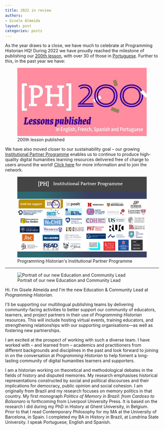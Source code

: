 ```yaml
---
title: 2022 in review
authors: 
- Gisele Almeida
layout: post
categories: posts 
---
```




As the year draws to a close, we have much to celebrate at Programming Historian HQ! During 2022 we have proudly reached the milestone of publishing our [200th lesson](https://doi.org/10.46430/phen0103), with over 30 of those in [Portuguese](https://programminghistorian.org/pt/). Further to this, in the past year we have:

<p><figure><img src="/images/blog/Review-2022-Picture2.png" alt="Image contains the Programming Historian logo with the number 200 and a line below that reads lessons published in English, Spanish, French and Portuguese"/><figcaption>200th lesson published</figcaption> </figure></p> 

We have also moved closer to our sustainability goal – our growing [Institutional Partner Programme](https://programminghistorian.org/en/supporters) enables us to continue to produce high-quality digital humanities learning resources delivered free of charge to users around the world! [Click here](http://tinyurl.com/ProgH) for more information and to join the network.

<p><figure><img src="/images/blog/Review-2022-Picture1.png" alt="Image contains the logos of organisations in Programming Historian's Institutional Partner Programme"/><figcaption>Programming Historian's Institutional Partner Programme</figcaption> </figure></p> 


---

<p><figure><img src="/avatars/gisele-almeida.png" alt="Portrait of our new Education and Community Lead"/><figcaption>Portrait of our new Education and Community Lead</figcaption> </figure></p>

Hi. I'm Gisele Almeida and I'm the new Education & Community Lead at _Programming Historian_. 

I'll be supporting our multilingual publishing teams by delivering community-facing activities to better support our community of educators, learners, and project partners in their use of _Programming Historian_ resources. This will include hosting virtual events, training educators, and strengthening relationships with our supporting organisations—as well as fostering new partnerships.

I am excited at the prospect of working with such a diverse team. I have worked with – and learned from – academics and practitioners from different backgrounds and disciplines in the past and look forward to joining in on the conversation at _Programming Historian_ to help foment a long-lasting community of digital humanities learners and supporters.

I am a historian working on theoretical and methodological debates in the fields of history and disputed memories. My research emphasises historical representations constructed by social and political discourses and their implications for democracy, public opinion and social cohesion. I am originally from Brazil and my research focuses on memory politics in that country. My first monograph _Politics of Memory in Brazil: from Cardoso to Bolsonaro_ is forthcoming from Liverpool University Press. It is based on the research I did during my PhD in History at Ghent University, in Belgium. Prior to that I read Contemporary Philosophy for my MA at the University of Barcelona, in Spain. I completed my BA in History in Brazil, at Londrina State University. I speak Portuguese, English and Spanish.
